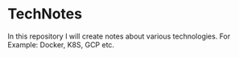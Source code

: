 # TechNotes
In this repository I will create notes about various technologies. For Example: Docker, K8S, GCP etc.
